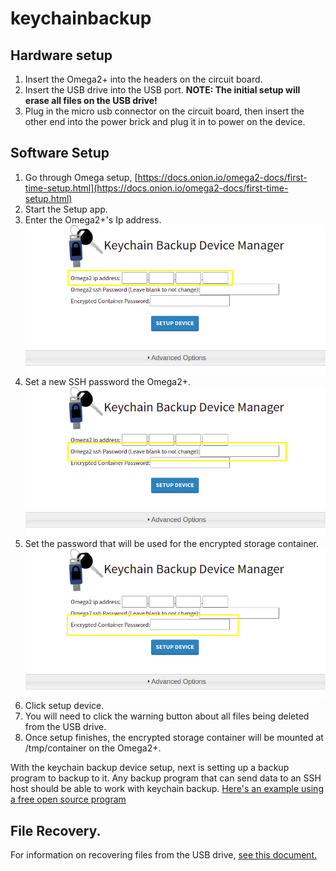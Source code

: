 
# keychainbackup

## Hardware setup
 1. Insert the Omega2+ into the headers on the circuit board.
 2. Insert the USB drive into the USB port. <b>NOTE: The initial setup will erase all files on the USB drive!</b>
 3. Plug in the micro usb connector on the circuit board, then insert the other end into the power brick and plug it in to power on the device.

## Software Setup

 1. Go through Omega setup, [https://docs.onion.io/omega2-docs/first-time-setup.html](https://docs.onion.io/omega2-docs/first-time-setup.html)
 2. Start the Setup app.
 3. Enter the Omega2+'s Ip address.
 ![Omega2p IP address spot](pictures/omega2p_ipaddress.png)
 4. Set a new SSH password the Omega2+.
 ![Omega2p ssh password](pictures/omega2p_ssh_password.png)
 6. Set the password that will be used for the encrypted storage container.
 ![Omega IP address spot](pictures/omega2p_encryptedpassword.png)
 8. Click setup device.
 9. You will need to click the warning button about all files being deleted from the USB drive.
 10. Once setup finishes, the encrypted storage container will be mounted at /tmp/container on the Omega2+.

With the keychain backup device setup, next is setting up a backup program to backup to it. Any backup program that can send data to an SSH host should be able to work with keychain backup. [Here's an example using a free open source program](docs/SettingUpBackups.md)

## File Recovery.

For information on recovering files from the USB drive, [see this document.](docs/RecoveringFiles.md)
